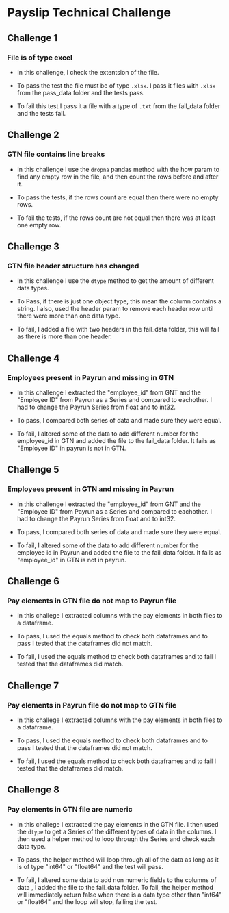 # Payslip Technical Challenge


## Challenge 1

### File is of type excel

* In this challenge, I check the extentsion of the file.

* To pass the test the file must be of type <code>.xlsx</code>. I pass it files with <code>.xlsx</code> from the pass_data folder and the tests pass.

* To fail this test I pass it a file with a type of <code>.txt</code> from the fail_data folder and the tests fail.

## Challenge 2

### GTN file contains line breaks

* In this challenge I use the <code>dropna</code> pandas method with the how param to find any empty row in the file, and then count the rows before and after it.

* To pass the tests, if the rows count are equal then there were no empty rows.

* To fail the tests, if the rows count are not equal then there was at least one empty row.

## Challenge 3

### GTN file header structure has changed

* In this challenge I use the <code>dtype</code> method to get the amount of different data types.

* To Pass,  if there is just one object type, this mean the column contains a string. I also, used the header param to remove each header row until there were more than one data type.

* To fail, I added a file with two headers in the fail_data folder, this will fail as there is more than one header.

## Challenge 4

### Employees present in Payrun and missing in GTN

* In this challenge I extracted the "employee_id" from GNT and the "Employee ID" from Payrun as a Series and compared to eachother. I had to change the Payrun Series from float and to int32.

* To pass, I compared both series of data and made sure they were equal.

* To fail, I altered some of the data to add different number for the employee_id in GTN and added the file to the fail_data folder. It fails as "Employee ID" in payrun is not in GTN.

## Challenge 5

### Employees present in GTN and missing in Payrun

* In this challenge I extracted the "employee_id" from GNT and the "Employee ID" from Payrun as a Series and compared to eachother. I had to change the Payrun Series from float and to int32.

* To pass, I compared both series of data and made sure they were equal.

* To fail, I altered some of the data to add different number for the employee id in Payrun and added the file to the fail_data folder. It fails as "employee_id" in GTN is not in payrun.

## Challenge 6

### Pay elements in GTN file do not map to Payrun file

* In this challege I extracted columns with the pay elements in both files to a dataframe.

* To pass, I used the equals method to check both dataframes and to pass I tested that the dataframes did not match.

* To fail, I used the equals method to check both dataframes and to fail I tested that the dataframes did match.

## Challenge 7

### Pay elements in Payrun file do not map to GTN file

* In this challege I extracted columns with the pay elements in both files to a dataframe.

* To pass, I used the equals method to check both dataframes and to pass I tested that the dataframes did not match.

* To fail, I used the equals method to check both dataframes and to fail I tested that the dataframes did match.

## Challenge 8

### Pay elements in GTN file are numeric

* In this challege I extracted the pay elements in the GTN file. I then used the <code>dtype</code> to get a Series of the different types of data in the columns. I then used a helper method to loop through the Series and check each  data type.

* To pass, the helper method will loop through all of the data as long as it is of type "int64" or "float64" and the test will pass.

* To fail, I altered some data to add non numeric fields to the columns of data , I added the file to the fail_data folder. To fail, the helper method will immediately return false when there is a data type other than "int64" or "float64" and the loop will stop, failing the test.


